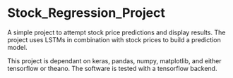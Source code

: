 # Stock_Regression_Project
A simple project to attempt stock price predictions and display results.
The project uses LSTMs in combination with stock prices to build a prediction model.

This project is dependant on keras, pandas, numpy, matplotlib, and either tensorflow or theano.
The software is tested with a tensorflow backend.
